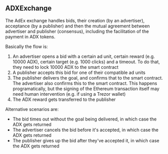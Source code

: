 ## ADXExchange

The AdEx exchange handles bids, their creation (by an advertiser), acceptance (by a publisher) and then the mutual agreement between advertiser and publisher (consensus), including the facilitation of the payment in ADX tokens. 

Basically the flow is:

1. An advertiser opens a bid with a certain ad unit, certain reward (e.g. 10000 ADX), certain target (e.g. 1000 clicks) and a timeout. To do that, they need to lock 10000 ADX to the smart contract
2. A publisher accepts this bid for one of their compatible ad units
3. The publisher delivers the goal, and confirms that to the smart contract. The advertiser also confirms this to the smart contract. This happens programatically, but the signing of the Ethereum transaction itself may need human intervention (e.g. if using a Trezor wallet)
4. The ADX reward gets transferred to the publisher


Alternative scenarios are:

- The bid times out without the goal being delivered, in which case the ADX gets returned
- The advertiser cancels the bid before it's accepted, in which case the ADX gets returned
- The publisher gives up the bid after they've accepted it, in which case the ADX gets returned